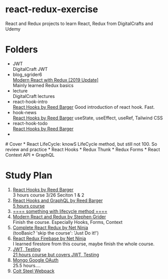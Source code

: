 # react-redux-exercise

React and Redux projects to learn React, Redux from DigitalCrafts and Udemy

# Folders

<ul>
<li>JWT</li>
DigitalCraft JWT
<li>blog_sgrider6</li>
<a href='https://www.udemy.com/react-redux/'>Modern React with Redux [2019 Update]</a><br/>
Mainly learned Redux basics
<li>lecture</li>
DigitalCraft lectures
<li>react-hook-intro</li>
<a href='https://www.udemy.com/react-hooks/'>React Hooks by Reed Barger</a>
Good introduction of react hook. Fast.

<li>hook-news</li>
<a href='https://www.udemy.com/react-hooks/'>React Hooks by Reed Barger</a>
useState, useEffect, useRef, Tailwind CSS

<li>react-hook-todo</li>
<a href='https://www.udemy.com/react-hooks/'>React Hooks by Reed Barger</a>

<li></li>
</ul>
# Cover
* React LifeCycle: knowS LifeCycle method, but still not 100. So review and practice
* React Hooks
* Redux Thunk
* Redux Forms
* React Context API
* GraphQL

# Study Plan

<ol>
<li><a href='https://www.udemy.com/react-hooks/'>React Hooks by Reed Barger</a></li>
3 hours course 
3/26 Seciton 1 & 2
<li><a href = 'https://www.udemy.com/build-a-realtime-app-with-react-hooks-and-graphql/'>React Hooks and GraphQL by Reed Barger</li>
5 hours course

<li>==== something with lifecycle method ====</li>

<li><a href = 'https://www.udemy.com/react-redux/learn/v4/t/lecture/12586868?start=0'>Modern React and Redux by Stephen Grider</a></li>
Finish the course. Especially Hooks, Forms, Context<br/>

<li><a href = 'https://www.youtube.com/watch?v=OxIDLw0M-m0&list=PL4cUxeGkcC9ij8CfkAY2RAGb-tmkNwQHG'>Complete React Redux by Net Ninja</a></li>
(tooBasic? 'skip the course': 'Just Do it!')

<li><a href = 'https://www.youtube.com/watch?v=Oi4v5uxTY5o&list=PL4cUxeGkcC9iWstfXntcj8f-dFZ4UtlN3'>React Redux Firebase by Net Ninja</a></li>
I learned firestore from this course, maybe finish the whole course.

<li><a href='https://www.udemy.com/react-redux-tutorial/'>JWT, Testing</li>
21 hours course but covers JWT, Testing
<li><a href='https://www.udemy.com/node-with-react-fullstack-web-development/'>Mongo Google OAuth</a></li>
25.5 hours....
<li><a href='https://www.youtube.com/playlist?list=PLblA84xge2_zwxh3XJqy6UVxS60YdusY8'>Colt Steel Webpack</a></li>

</ol>
